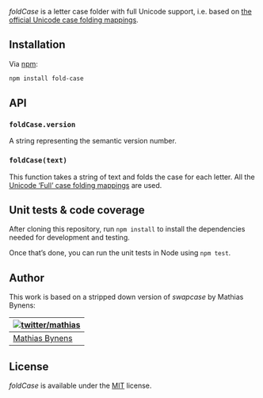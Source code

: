 _foldCase_ is a letter case folder with full Unicode support, i.e. based on [the official Unicode case folding mappings](http://unicode.org/Public/UCD/latest/ucd/CaseFolding.txt).

## Installation

Via [npm](http://npmjs.org/):

```bash
npm install fold-case
```

## API

### `foldCase.version`

A string representing the semantic version number.

### `foldCase(text)`

This function takes a string of text and folds the case for each letter. All the [Unicode ‘Full’ case folding mappings](http://unicode.org/Public/UCD/latest/ucd/CaseFolding.txt) are used.

## Unit tests & code coverage

After cloning this repository, run `npm install` to install the dependencies needed for development and testing.

Once that’s done, you can run the unit tests in Node using `npm test`.

## Author

This work is based on a stripped down version of _swapcase_ by Mathias Bynens:

| [![twitter/mathias](https://gravatar.com/avatar/24e08a9ea84deb17ae121074d0f17125?s=70)](https://twitter.com/mathias "Follow @mathias on Twitter") |
|---|
| [Mathias Bynens](https://mathiasbynens.be/) |

## License

_foldCase_ is available under the [MIT](https://mths.be/mit) license.
